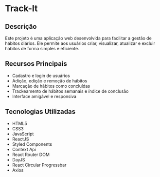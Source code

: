 # Track-It

## Descrição

Este projeto é uma aplicação web desenvolvida para facilitar a gestão de hábitos diários. Ele permite aos usuários criar, visualizar, atualizar e excluir hábitos de forma simples e eficiente.

## Recursos Principais

- Cadastro e login de usuários
- Adição, edição e remoção de hábitos
- Marcação de hábitos como concluídas
- Trackeamento de hábitos semanais e índice de conclusão
- Interface amigável e responsiva
  
## Tecnologias Utilizadas
- HTML5
- CSS3
- JavaScript
- ReactJS
- Styled Components
- Context Api
- React Router DOM
- DayJS
- React Circular Progressbar
- Axios
